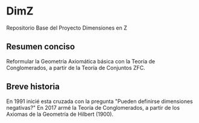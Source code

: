  # DimZ
Repositorio Base del Proyecto Dimensiones en Z

## Resumen conciso
Reformular la Geometría Axiomática básica con la Teoría de Conglomerados, a partir de la Teoría de Conjuntos ZFC.

## Breve historia
En 1991 inicié esta cruzada con la pregunta "Pueden definirse dimensiones negativas?"
En 2017 armé la Teoría de Conglomerados, a partir de los Axiomas de la Geometría de Hilbert (1900).
